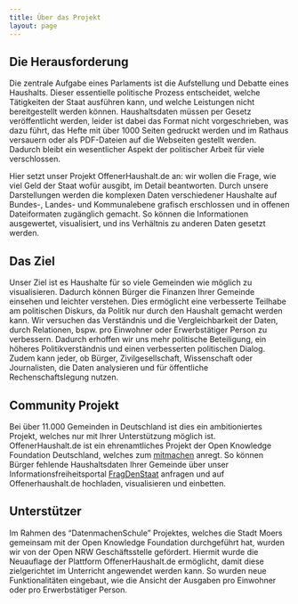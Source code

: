 ```yaml
---
title: Über das Projekt 
layout: page
---
```


## Die Herausforderung

Die zentrale Aufgabe eines Parlaments ist die Aufstellung und Debatte eines Haushalts. Dieser essentielle politische Prozess entscheidet, welche Tätigkeiten der Staat ausführen kann, und welche Leistungen nicht bereitgestellt werden können. Haushaltsdaten müssen per Gesetz veröffentlicht werden, leider ist dabei das Format nicht vorgeschrieben, was dazu führt, das Hefte mit über 1000 Seiten gedruckt werden und im Rathaus versauern oder als PDF-Dateien auf die Webseiten gestellt werden. Dadurch bleibt ein wesentlicher Aspekt der politischer Arbeit für viele verschlossen.  

Hier setzt unser Projekt OffenerHaushalt.de an: wir wollen die Frage, wie viel Geld der Staat wofür ausgibt, im Detail beantworten. Durch unsere Darstellungen werden die komplexen Daten verschiedener Haushalte auf Bundes-, Landes- und Kommunalebene grafisch erschlossen und in offenen Dateiformaten zugänglich gemacht. So können die Informationen ausgewertet, visualisiert, und ins Verhältnis zu anderen Daten gesetzt werden. 

## Das Ziel 

Unser Ziel ist es Haushalte für so viele Gemeinden wie möglich zu visualisieren. Dadurch können Bürger die Finanzen Ihrer Gemeinde einsehen und leichter verstehen. Dies ermöglicht eine verbesserte Teilhabe am politischen Diskurs, da Politik nur durch den Haushalt gemacht werden kann. Wir versuchen das Verständnis und die Vergleichbarkeit der Daten, durch Relationen, bspw. pro Einwohner oder Erwerbstätiger Person zu verbessern. Dadurch erhoffen wir uns mehr politische Beteiligung, ein höheres Politikverständnis und einen verbesserten politischen Dialog. Zudem kann jeder, ob Bürger, Zivilgesellschaft, Wissenschaft oder Journalisten, die Daten analysieren und für öffentliche Rechenschaftslegung nutzen.   

## Community Projekt  

Bei über 11.000 Gemeinden in Deutschland ist dies ein ambitioniertes Projekt, welches nur mit Ihrer Unterstützung möglich ist. 
OffenerHaushalt.de ist ein ehrenamtliches Projekt der Open Knowledge Foundation Deutschland, welches zum [mitmachen](http://beta.offenerhaushalt.de//page/mitmachen.html) anregt. So können Bürger fehlende Haushaltsdaten Ihrer Gemeinde über unser Informationsfreiheitsportal [FragDenStaat](https://fragdenstaat.de/) anfragen und auf Offenerhaushalt.de hochladen, visualisieren und  einbetten. 

## Unterstützer 

Im Rahmen des “DatenmachenSchule” Projektes, welches die Stadt Moers gemeinsam mit der Open Knowledge Foundation durchgeführt hat, wurden wir von der Open NRW Geschäftsstelle gefördert. Hiermit wurde die Neuauflage  der Plattform OffenerHaushalt.de ermöglicht, damit diese zielgerichtet  im Unterricht angewendet werden kann. So wurden neue Funktionalitäten eingebaut, wie die Ansicht der Ausgaben pro Einwohner oder pro Erwerbstätiger Person.



